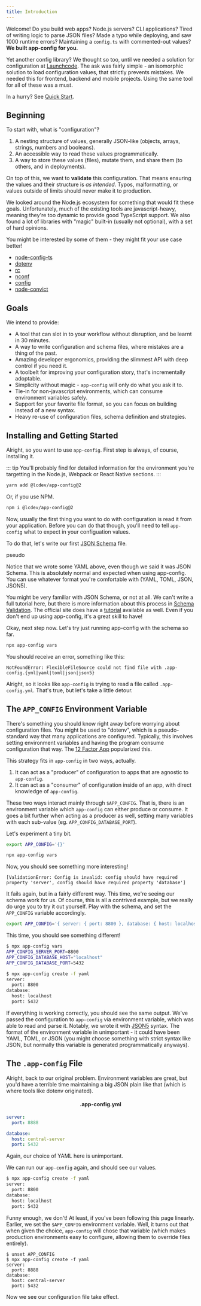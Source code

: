 ```yaml
---
title: Introduction
---
```


Welcome! Do you build web apps? Node.js servers? CLI applications? Tired of writing logic to parse JSON files?
Made a typo while deploying, and saw 1000 runtime errors? Maintaining a `config.ts` with commented-out values?
**We built app-config for you.**

Yet another config library? We thought so too, until we needed a solution for configuration at [Launchcode](https://lc.dev).
The ask was fairly simple - an isomorphic solution to load configuration values, that strictly prevents mistakes.
We needed this for frontend, backend and mobile projects. Using the same tool for all of these was a must.

In a hurry? See [Quick Start](./quick-start.md).

## Beginning

To start with, what is "configuration"?

1. A nesting structure of values, generally JSON-like (objects, arrays, strings, numbers and booleans).
2. An accessible way to read these values programmatically.
3. A way to store these values (files), mutate them, and share them (to others, and in deployments).

On top of this, we want to **validate** this configuration. That means ensuring
the values and their structure is _as intended_. Typos, malformatting, or values
outside of limits should never make it to production.

We looked around the Node.js ecosystem for something that would fit these goals.
Unfortunately, much of the existing tools are javascript-heavy, meaning they're too
dynamic to provide good TypeScript support. We also found a lot of libraries with
"magic" built-in (usually not optional), with a set of hard opinions.

You might be interested by some of them - they might fit your use case better!

- [node-config-ts](https://www.npmjs.com/package/node-config-ts)
- [dotenv](https://www.npmjs.com/package/dotenv)
- [rc](https://www.npmjs.com/package/rc)
- [nconf](https://www.npmjs.com/package/nconf)
- [config](https://www.npmjs.com/package/config)
- [node-convict](https://www.npmjs.com/package/convict)

## Goals

We intend to provide:

- A tool that can slot in to your workflow without disruption, and be learnt in 30 minutes.
- A way to write configuration and schema files, where mistakes are a thing of the past.
- Amazing developer ergonomics, providing the slimmest API with deep control if you need it.
- A toolbelt for improving your configuration story, that's incrementally adoptable.
- Simplicity without magic - `app-config` will only do what you ask it to.
- Tie-in for non-javascript environments, which can consume environment variables safely.
- Support for your favorite file format, so you can focus on building instead of a new syntax.
- Heavy re-use of configuration files, schema definition and strategies.

## Installing and Getting Started

Alright, so you want to use `app-config`. First step is always, of course, installing it.

::: tip
You'll probably find for detailed information for the environment you're targetting in the Node.js, Webpack or React Native sections.
:::

```sh
yarn add @lcdev/app-config@2
```

Or, if you use NPM.

```sh
npm i @lcdev/app-config@2
```

Now, usually the first thing you want to do with configuration is read it from your application.
Before you can do that though, you'll need to tell `app-config` what to expect in your configuation values.

To do that, let's write our first [JSON Schema](https://json-schema.org/) file.

pseudo

Notice that we wrote some YAML above, even though we said it was JSON Schema.
This is absolutely normal and expected when using app-config. You can use whatever
format you're comfortable with (YAML, TOML, JSON, JSON5).

You might be very familiar with JSON Schema, or not at all. We can't write a full
tutorial here, but there is more information about this process in [Schema Validation](./schema-validation.md).
The official site does have a [tutorial](https://json-schema.org/understanding-json-schema/)
available as well. Even if you don't end up using app-config, it's a great skill to have!

Okay, next step now. Let's try just running app-config with the schema so far.

```sh
npx app-config vars
```

You should receive an error, something like this:

```
NotFoundError: FlexibleFileSource could not find file with .app-config.{yml|yaml|toml|json|json5}
```

Alright, so it looks like `app-config` is trying to read a file called `.app-config.yml`.
That's true, but let's take a little detour.

## The `APP_CONFIG` Environment Variable

There's something you should know right away before worrying about configuration files.
You might be used to "dotenv", which is a pseudo-standard way that many applications are configured.
Typically, this involves setting environment variables and having the program consume configuration
that way. The [12 Factor App](https://12factor.net/) popularized this.

This strategy fits in `app-config` in two ways, actually.

1. It can act as a "producer" of configuration to apps that are agnostic to `app-config`.
2. It can act as a "consumer" of configuration inside of an app, with direct knowledge of `app-config`.

These two ways interact mainly through `$APP_CONFIG`. That is, there is an environment variable which
`app-config` can either produce or consume. It goes a bit further when acting as a producer as well,
setting many variables with each sub-value (eg. `APP_CONFIG_DATABASE_PORT`).

Let's experiment a tiny bit.

```sh
export APP_CONFIG='{}'

npx app-config vars
```

Now, you should see something more interesting!

```
[ValidationError: Config is invalid: config should have required property 'server', config should have required property 'database']
```

It fails again, but in a fairly different way. This time, we're seeing our schema work for us.
Of course, this is all a contrived example, but we really do urge you to try it out yourself.
Play with the schema, and set the `APP_CONFIG` variable accordingly.

```sh
export APP_CONFIG='{ server: { port: 8800 }, database: { host: localhost, port: 5432 } }'
```

This time, you should see something different!

```sh
$ npx app-config vars
APP_CONFIG_SERVER_PORT=8800
APP_CONFIG_DATABASE_HOST="localhost"
APP_CONFIG_DATABASE_PORT=5432

$ npx app-config create -f yaml
server:
  port: 8800
database:
  host: localhost
  port: 5432
```

If everything is working correctly, you should see the same output. We've passed
the configuration to `app-config` via environment variable, which was able to read
and parse it. Notably, we wrote it with [JSON5](https://json5.org/) syntax. The format
of the environment variable in unimportant - it could have been YAML, TOML, or JSON (you
might choose something with strict syntax like JSON, but normally this variable is generated
programmatically anyways).

## The `.app-config` File
Alright, back to our original problem. Environment variables are great, but you'd
have a terrible time maintaining a big JSON plain like that (which is where tools 
like dotenv originated).

<h4 style="text-align:center">.app-config.yml</h4>

```yaml
server:
  port: 8888

database:
  host: central-server
  port: 5432
```

Again, our choice of YAML here is unimportant.

We can run our `app-config` again, and should see our values.

```sh
$ npx app-config create -f yaml
server:
  port: 8800
database:
  host: localhost
  port: 5432
```

Funny enough, we don't! At least, if you've been following this page linearly.
Earlier, we set the `$APP_CONFIG` environment variable. Well, it turns out that
when given the choice, `app-config` will chose that variable (which makes production
environments easy to configure, allowing them to override files entirely).

```
$ unset APP_CONFIG
$ npx app-config create -f yaml
server:
  port: 8888
database:
  host: central-server
  port: 5432
```

Now we see our configuration file take effect.
